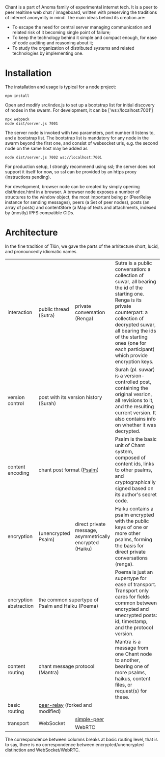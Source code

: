 Chant is a part of Anoma family of experimental internet tech. It is a peer to peer realtime web chat / imageboard,
written with preserving the traditions of internet anonymity in mind. The main ideas behind its creation are:

* To escape the need for central server managing communication and related risk of it becoming single point of failure;
* To keep the technology behind it simple and compact enough, for ease of code auditing and reasoning about it;
* To study the organization of distributed systems and related technologies by implementing one.

# Installation

The installation and usage is typical for a node project:

    npm install
    
Open and modify src/index.js to set up a bootstrap list for initial discovery of nodes in the swarm.
For development, it can be ['ws://localhost:7001']

    npx webpack
    node dist/server.js 7001

The server node is invoked with two parameters, port number it listens to, and a bootstrap list.
The bootstrap list is mandatory for any node in the swarm beyond the first one, and consist of websocket urls,
e.g. the second node on the same host may be added as

    node dist/server.js 7002 ws://localhost:7001

For production setup, I strongly recommend using ssl; the server does not support it itself for now, so ssl can
be provided by an https proxy (instructions pending).

For development, browser node can be created by simply opening dist/index.html in a browser. 
A browser node exposes a number of structures to the window object, the most important being pr (PeerRelay instance
for sending messages), peers (a Set of peer nodes), posts (an array of posts) and contentStore (a Map of texts
and attachments, indexed by (mostly) IPFS compatible CIDs.

# Architecture

In the fine tradition of Tlön, we gave the parts of the arhitecture short, lucid, and pronouncedly idiomatic names.

<table>
    <tr>
        <td>interaction</td>
        <td>public thread (Sutra)</td>
        <td>private conversation (Renga)</td>
        <td>Sutra is a public conversation: a collection of suwar, all bearing the id of the starting one. Renga is its private counterpart: a collection of decrypted suwar, all bearing the ids of the starting ones (one for each participant) which provide encryption keys.</td>
    </tr>
    <tr>
        <td>version control</td>
        <td colspan="2">post with its version history (Surah)</td>
        <td>Surah (pl. suwar) is a version-controlled post, containing the original vesrion, all revisions to it, and the resulting current version. It also contains info on whether it was decrypted.</td>
    </tr> 
    <tr>
        <td>content encoding</td>
        <td colspan="2">chant post format (<a href="/schema.md">Psalm</a>)</td>
        <td>Psalm is the basic unit of Chant system, composed of content ids, links to other psalms, and cryptographically signed based on its author's secret code.</td>
    </tr> 
    <tr>
        <td>encryption</td>
        <td>(unencrypted Psalm)</td>
        <td>direct private message,<br />asymmetrically encrypted (Haiku)</td>
        <td>Haiku contains a psalm encrypted with the public keys of one or more other psalms, forming the basis for direct private conversations (renga).</td>
    </tr>
    <tr>
        <td>encryption abstraction</td>
        <td colspan="2">the common supertype of Psalm and Haiku (Poema)</td>
        <td>Poema is just an supertype for ease of transport. Transport only cares for fields common between encrypted and unecrypted posts: id, timestamp, and the protocol version.</td>
    </tr> 
    <tr>
        <td>content routing</td>
        <td colspan="2">chant message protocol (Mantra)</td>
        <td>Mantra is a message from one Chant node to another, bearing one of more psalms, haikus, content files, or request(s) for these.</td>
    </tr>
    <tr>
        <td>basic routing</td>
        <td colspan="2"><a href="https://github.com/xuset/peer-relay">peer-relay</a> (forked and modified)</td>
        <td />
    </tr>   
    <tr>
        <td rowspan="2">transport</td>
        <td rowspan="2">WebSocket</td>
        <td><a href="https://github.com/feross/simple-peer">simple-peer</a></td>
        <td />
    </tr>
    <tr>
        <td>WebRTC</td><td />
    </tr>
</table>

The correspondence between columns breaks at basic routing level, that is to say, there is no correspondence between encrypted/unencrypted distinction and WebSocket/WebRTC.
